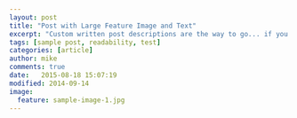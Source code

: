 ```yaml
---
layout: post
title: "Post with Large Feature Image and Text"
excerpt: "Custom written post descriptions are the way to go... if you're not lazy."
tags: [sample post, readability, test]
categories: [article]
author: mike
comments: true
date:   2015-08-18 15:07:19
modified: 2014-09-14
image:
  feature: sample-image-1.jpg
---
```

